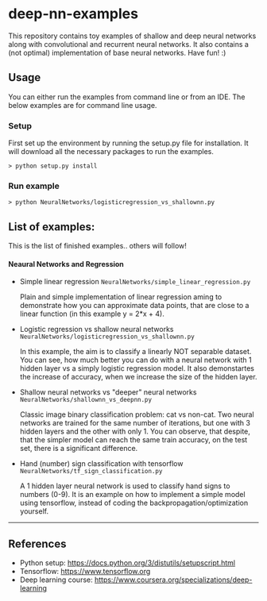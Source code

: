 
# deep-nn-examples

This repository contains toy examples of shallow and deep neural networks along with convolutional and recurrent neural networks.
It also contains a (not optimal) implementation of base neural networks.
Have fun! :)

## Usage
You can either run the examples from command line or from an IDE. The below examples are for command line usage.

### Setup
First set up the environment by running the setup.py file for installation. It will download all the necessary packages to run the examples.

```
> python setup.py install
```

### Run example

```
> python NeuralNetworks/logisticregression_vs_shallownn.py
```

## List of examples:

This is the list of finished examples.. others will follow!

#### Neaural Networks and Regression
* Simple linear regression
`NeuralNetworks/simple_linear_regression.py`

  Plain and simple implementation of linear regression aming to demonstrate how you can approximate data points, that are close to a linear function (in this example y = 2*x + 4).

* Logistic regression vs shallow neural networks
`NeuralNetworks/logisticregression_vs_shallownn.py`
    
    In this example, the aim is to classify a linearly NOT separable dataset. You can see, how much better you can do with a neural network with 1 hidden layer vs a simply logistic regression model. It also demonstartes the increase of accuracy, when we increase the size of the hidden layer.

* Shallow neural networks vs "deeper" neural networks
`NeuralNetworks/shallownn_vs_deepnn.py`

   Classic image binary classification problem: cat vs non-cat. Two neural networks are trained for the same number of iterations, but one with 3 hidden layers and the other with only 1. You can observe, that despite, that the simpler model can reach the same train accuracy, on the test set, there is a significant difference.

* Hand (number) sign classification with tensorflow
`NeuralNetworks/tf_sign_classification.py`

   A 1 hidden layer neural network is used to classify hand signs to numbers (0-9). It is an example on how to implement a simple model using tensorflow, instead of coding the backpropagation/optimization yourself.
---

## References
- Python setup: https://docs.python.org/3/distutils/setupscript.html
- Tensorflow: https://www.tensorflow.org
- Deep learning course: https://www.coursera.org/specializations/deep-learning
